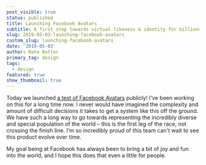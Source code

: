 ```yaml
---
post_visible: true
status: published
title: Launching Facebook Avatars
subtitle: A first step towards virtual likeness & identity for billions.
slug: 2019-05-03-launching-facebook-avatars
custom_slug: launching-facebook-avatars
date: '2019-05-03'
author: Nate Butler
primary_tag: design
tags:
  - design
featured: true
show_thumbnail: true
---
```

<p>Today we launched <a href="https://www.theverge.com/2019/6/3/18650685/facebook-avatar-messenger-newsfeed-bitmoji">a test of Facebook Avatars</a> publicly! I've been working on this for a long time now. I never would have imagined the complexity and amount of difficult decisions it takes to get a system like this off the ground. We have such a long way to go towards representing the incredibly diverse and special population of the world – this is the first leg of the race, not crossing the finish line. I'm so incredibly proud of this team can't wait to see this product evolve over time.</p><p>My goal being at Facebook has always been to bring a bit of joy and fun into the world, and I hope this does that even a little for people.</p>
